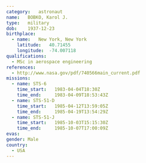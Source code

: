 ```yaml
---
category:	astronaut
name:	BOBKO, Karol J.
type:	military
dob:	1937-12-23
birthplace:
  - name:	New York, New York
    latitude:	40.71455
    longitude:	-74.007118
qualifications:
  - MSc in aerospace engineering
references:
  - http://www.nasa.gov/pdf/740566main_current.pdf
missions:
  - name: STS-6
    time_start:   1983-04-04T18:30Z
    time_end:     1983-04-09T18:53:43Z
  - name: STS-51-D
    time_start:   1985-04-12T13:59:05Z
    time_end:     1985-04-19T13:54:29Z
  - name: STS-51-J
    time_start:   1985-10-03T15:15:30Z
    time_end:     1985-10-07T17:00:09Z
evas:
gender:	Male
country:
  - USA
---
```

